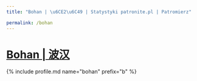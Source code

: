 ```yaml
---
title: "Bohan | \u6CE2\u6C49 | Statystyki patronite.pl | Patromierz"

permalink: /bohan
---
```


# [Bohan | 波汉](https://patronite.pl/bohan)

{% include profile.md name="bohan" prefix="b" %}
